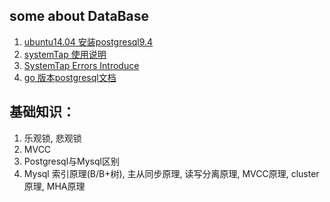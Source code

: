 

## some about DataBase

1. [ubuntu14.04 安装postgresql9.4](http://www.cnblogs.com/sparkdev/p/5678874.html)
2. [systemTap 使用说明](http://blog.csdn.net/zhangskd/article/details/25708441)
3. [SystemTap Errors Introduce](http://blog.163.com/digoal@126/blog/static/163877040201310113462317/)
4. [go 版本postgresql文档](https://godoc.org/github.com/lib/pq)

## 基础知识：
1. 乐观锁, 悲观锁
2. MVCC
3. Postgresql与Mysql区别
4. Mysql 索引原理(B/B+树), 主从同步原理, 读写分离原理, MVCC原理, cluster原理, MHA原理


